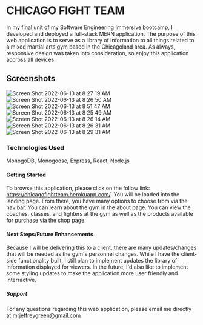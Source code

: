 # CHICAGO FIGHT TEAM

In my final unit of my Software Engineering Immersive bootcamp, I developed and deployed a full-stack MERN application. The purpose of this web application is to serve as a library of information to all things related to a mixed martial arts gym based in the Chicagoland area. As always, responsive design was taken into consideration, so enjoy this application accross all devices.

## Screenshots
![Screen Shot 2022-06-13 at 8 27 19 AM](https://user-images.githubusercontent.com/102068506/173368749-1d805698-a0a9-4ff9-98d1-93766f022007.png)
![Screen Shot 2022-06-13 at 8 26 50 AM](https://user-images.githubusercontent.com/102068506/173368774-78b8a4e7-79b4-46ef-9174-ffa00e3559a7.png)
![Screen Shot 2022-06-13 at 8 51 47 AM](https://user-images.githubusercontent.com/102068506/173368911-bbc6ab97-ce38-407d-a82c-73e5352792d2.png)
![Screen Shot 2022-06-13 at 8 25 49 AM](https://user-images.githubusercontent.com/102068506/173368946-c62a03cd-ff77-4928-88d2-6bae2d587d9b.png)
![Screen Shot 2022-06-13 at 8 26 14 AM](https://user-images.githubusercontent.com/102068506/173368964-b5cdd0c5-c804-4c88-a7c6-789e09a1880f.png)
![Screen Shot 2022-06-13 at 8 26 31 AM](https://user-images.githubusercontent.com/102068506/173368979-58fbf44c-dd45-426f-b468-2d809c94281c.png)
![Screen Shot 2022-06-13 at 8 29 31 AM](https://user-images.githubusercontent.com/102068506/173368995-273f0fb8-8714-461b-b925-a545b363903d.png)

### Technologies Used
MonogoDB, Monogoose, Express, React, Node.js

#### Getting Started
To browse this application, please click on the follow link: https://chicagofightteam.herokuapp.com/. You will be loaded into the landing page. From there, you have many options to choose from via the nav bar. You can learn about the gym in the about page. You can view the coaches, classes, and fighters at the gym as well as the products available for purchase via the shop page.

#### Next Steps/Future Enhancements
Because I will be delivering this to a client, there are many updates/changes that will be needed as the gym's personnel changes. While I have the client-side functionality built, I still plan to implement updates the library of information displayed for viewers. In the future, I'd also like to implement some styling updates to make the application more user friendly and interractive.

##### Support
For any questions regarding this web application, please email me directly at mrjeffreygreen@gmail.com
